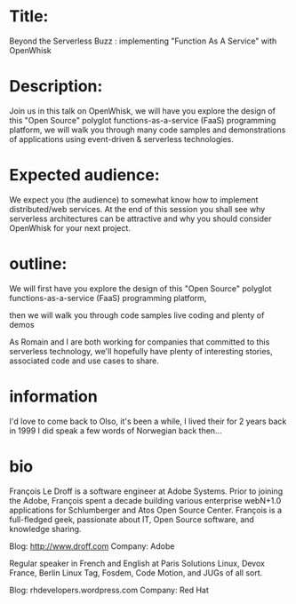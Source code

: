 
# Title:

Beyond the Serverless Buzz : implementing "Function As A Service" with OpenWhisk

# Description:

Join us in this talk on OpenWhisk, we will have you explore the design of this "Open Source" polyglot functions-as-a-service (FaaS) programming platform, we will walk you through many code samples and demonstrations of applications using event-driven & serverless technologies.

# Expected audience:


We expect you (the audience) to somewhat know how to implement distributed/web services.
At the end of this session you shall see why serverless architectures can be attractive and why you should consider OpenWhisk for your next project.


# outline:

We will first have you explore the design of this "Open Source" polyglot functions-as-a-service (FaaS) programming platform, 

then we will walk you through code samples
live coding and plenty of demos

As Romain and I are both working for companies that committed to this serverless technology, we'll hopefully have plenty of interesting stories, associated code and use cases to share.


# information

I'd love to come back to Olso, it's been a while, I lived their for 2 years back in 1999
I did speak a few words of Norwegian back then...

# bio

François Le Droff is a software engineer at Adobe Systems. Prior to joining the Adobe, François spent a decade building various enterprise webN+1.0 applications for Schlumberger and Atos Open Source Center. François is a full-fledged geek, passionate about IT, Open Source software, and knowledge sharing.

Blog: http://www.droff.com
Company: Adobe


Regular speaker in French and English at Paris Solutions Linux, Devox France, Berlin Linux Tag, Fosdem, Code Motion, and JUGs of all sort. 

Blog: rhdevelopers.wordpress.com
Company: Red Hat




